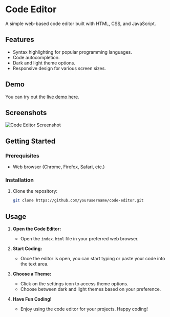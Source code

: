 # Code Editor

A simple web-based code editor built with HTML, CSS, and JavaScript.

## Features

- Syntax highlighting for popular programming languages.
- Code autocompletion.
- Dark and light theme options.
- Responsive design for various screen sizes.

## Demo

You can try out the [live demo here](#).

## Screenshots

![Code Editor Screenshot](<img width="960" alt="Screenshot 2023-12-03 154714" src="https://github.com/tsinghal451/Code-Editor/assets/72409849/842f2b8a-04ac-4f20-8b40-70a9a15ded76">
)

## Getting Started

### Prerequisites

- Web browser (Chrome, Firefox, Safari, etc.)

### Installation

1. Clone the repository:

   ```bash
   git clone https://github.com/yourusername/code-editor.git
   
## Usage

1. **Open the Code Editor:**
   - Open the `index.html` file in your preferred web browser.

2. **Start Coding:**
   - Once the editor is open, you can start typing or paste your code into the text area.

3. **Choose a Theme:**
   - Click on the settings icon to access theme options.
   - Choose between dark and light themes based on your preference.

4. **Have Fun Coding!**
    - Enjoy using the code editor for your projects. Happy coding!

